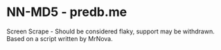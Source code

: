 NN-MD5 - predb.me
======

Screen Scrape - Should be considered flaky, support may be withdrawn. Based on a script written by MrNova.

